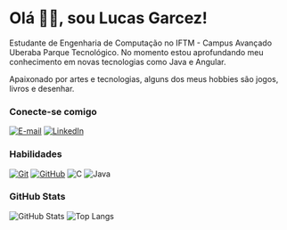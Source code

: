 # Olá 👋🏼, sou Lucas Garcez!
Estudante de Engenharia de Computação no IFTM - Campus Avançado Uberaba Parque Tecnológico. No momento estou aprofundando meu conhecimento em novas tecnologias como Java e Angular.

Apaixonado por artes e tecnologias, alguns dos meus hobbies são jogos, livros e desenhar.

### Conecte-se comigo
[![E-mail](https://img.shields.io/badge/-Email-000?style=for-the-badge&logo=microsoft-outlook&logoColor=E94D5F)](mailto:lucas.o.garcez1@gmail.com)
[![LinkedIn](https://img.shields.io/badge/-LinkedIn-000?style=for-the-badge&logo=linkedin&logoColor=30A3DC)](https://www.linkedin.com/in/lucas-oliveira-garcez-693363144/)


### Habilidades
[![Git](https://img.shields.io/badge/Git-000?style=for-the-badge&logo=git&logoColor=E94D5F)](https://git-scm.com/doc) 
[![GitHub](https://img.shields.io/badge/GitHub-000?style=for-the-badge&logo=github&logoColor=30A3DC)](https://docs.github.com/)
![C](https://img.shields.io/badge/C-000?style=for-the-badge&logo=c)
![Java](https://img.shields.io/badge/Java-000?style=for-the-badge&logo=java)



### GitHub Stats

![GitHub Stats](https://github-readme-stats.vercel.app/api?username=lucasogarcez&theme=transparent&bg_color=000&border_color=30A3DC&show_icons=true&icon_color=30A3DC&title_color=E94D5F&text_color=FFF)
![Top Langs](https://github-readme-stats-git-masterrstaa-rickstaa.vercel.app/api/top-langs/?username=lucasogarcez&layout=compact&bg_color=000&border_color=30A3DC&title_color=E94D5F&text_color=FFF)
